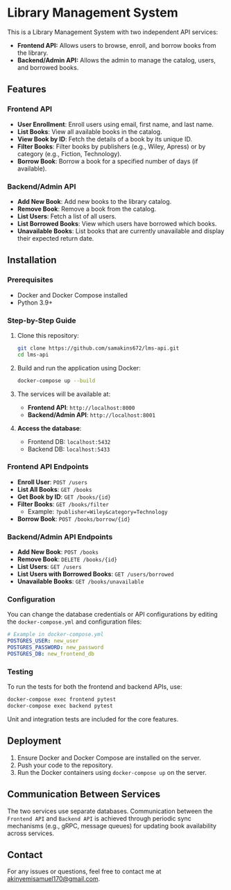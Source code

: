 # Library Management System

This is a Library Management System with two independent API services:

- **Frontend API:** Allows users to browse, enroll, and borrow books from the library.
- **Backend/Admin API:** Allows the admin to manage the catalog, users, and borrowed books.

## Features

### Frontend API

- **User Enrollment**: Enroll users using email, first name, and last name.
- **List Books**: View all available books in the catalog.
- **View Book by ID**: Fetch the details of a book by its unique ID.
- **Filter Books**: Filter books by publishers (e.g., Wiley, Apress) or by category (e.g., Fiction, Technology).
- **Borrow Book**: Borrow a book for a specified number of days (if available).

### Backend/Admin API

- **Add New Book**: Add new books to the library catalog.
- **Remove Book**: Remove a book from the catalog.
- **List Users**: Fetch a list of all users.
- **List Borrowed Books**: View which users have borrowed which books.
- **Unavailable Books**: List books that are currently unavailable and display their expected return date.

## Installation

### Prerequisites

- Docker and Docker Compose installed
- Python 3.9+

### Step-by-Step Guide

1. Clone this repository:

   ```bash
   git clone https://github.com/samakins672/lms-api.git
   cd lms-api
   ```

2. Build and run the application using Docker:

   ```bash
   docker-compose up --build
   ```

3. The services will be available at:

   - **Frontend API**: `http://localhost:8000`
   - **Backend/Admin API**: `http://localhost:8001`

4. **Access the database**:

   - Frontend DB: `localhost:5432`
   - Backend DB: `localhost:5433`

### Frontend API Endpoints

- **Enroll User**: `POST /users`
- **List All Books**: `GET /books`
- **Get Book by ID**: `GET /books/{id}`
- **Filter Books**: `GET /books/filter`
  - Example: `?publisher=Wiley&category=Technology`
- **Borrow Book**: `POST /books/borrow/{id}`

### Backend/Admin API Endpoints

- **Add New Book**: `POST /books`
- **Remove Book**: `DELETE /books/{id}`
- **List Users**: `GET /users`
- **List Users with Borrowed Books**: `GET /users/borrowed`
- **Unavailable Books**: `GET /books/unavailable`

### Configuration

You can change the database credentials or API configurations by editing the `docker-compose.yml` and configuration files:

```yaml
# Example in docker-compose.yml
POSTGRES_USER: new_user
POSTGRES_PASSWORD: new_password
POSTGRES_DB: new_frontend_db
```

### Testing

To run the tests for both the frontend and backend APIs, use:

```bash
docker-compose exec frontend pytest
docker-compose exec backend pytest
```

Unit and integration tests are included for the core features.

## Deployment

1. Ensure Docker and Docker Compose are installed on the server.
2. Push your code to the repository.
3. Run the Docker containers using `docker-compose up` on the server.

## Communication Between Services

The two services use separate databases. Communication between the `Frontend API` and `Backend API` is achieved through periodic sync mechanisms (e.g., gRPC, message queues) for updating book availability across services.

## Contact

For any issues or questions, feel free to contact me at [akinyemisamuel170@gmail.com](mailto:akinyemisamuel170@gmail.com).
